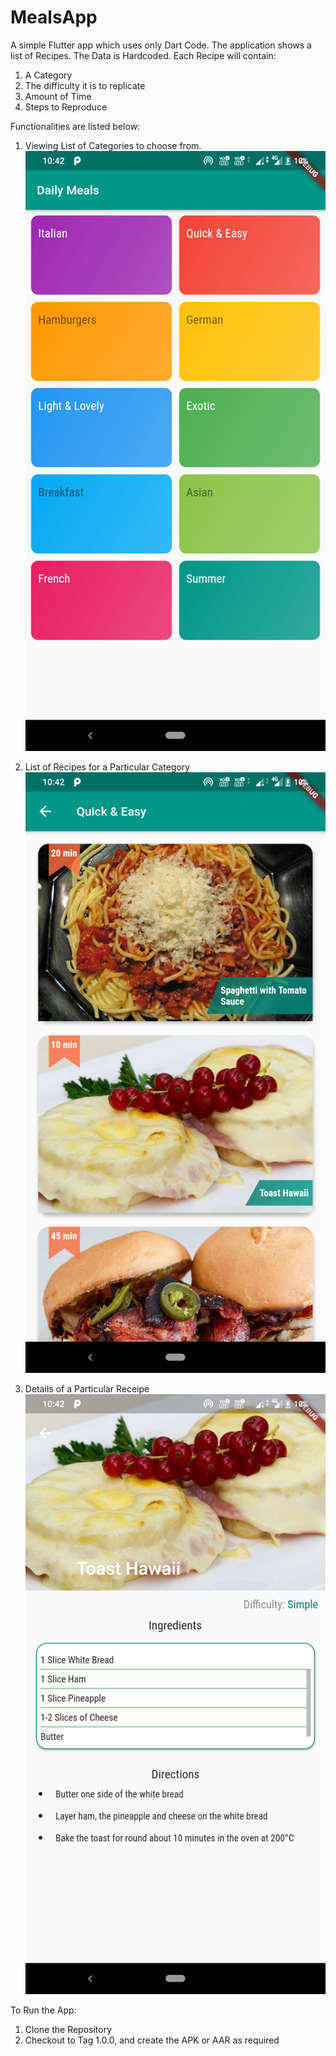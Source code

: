 # MealsApp
A simple Flutter app which uses only Dart Code. The application shows a list of Recipes. The Data is Hardcoded. Each Recipe will contain: 
1. A Category 
2. The difficulty it is to replicate 
3. Amount of Time
4. Steps to Reproduce

Functionalities are listed below:

1. Viewing List of Categories to choose from.![Dashboard](Dashboard.png)


2. List of Recipes for a Particular Category ![Manage Products](Receipe_List.png)


3. Details of a Particular Receipe ![Details](Receipe.png)

To Run the App:
1. Clone the Repository
2. Checkout to Tag 1.0.0, and create the APK or AAR as required
